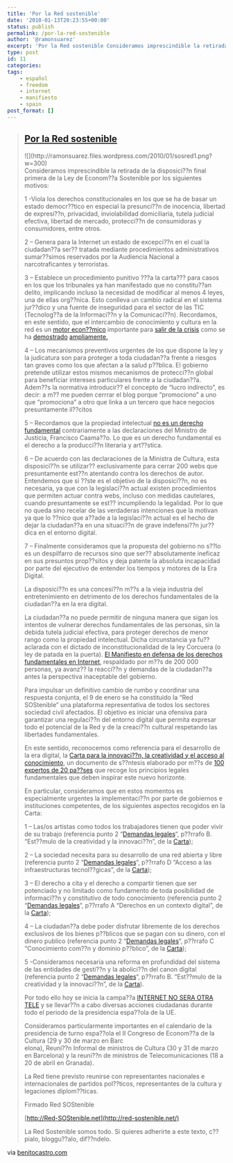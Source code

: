 ```yaml
---
title: 'Por la Red sostenible'
date: '2010-01-13T20:23:55+00:00'
status: publish
permalink: /por-la-red-sostenible
author: '@ramonsuarez'
excerpt: 'Por la Red sostenible Consideramos imprescindible la retirada de la disposici??n final primera de la Ley de Econom??a Sostenible por los siguientes motivos: 1 -Viola los derechos constitucionales en los que se ha de basar un estado democr??tico en es...'
type: post
id: 11
categories:
tags:
    - español
    - freedom
    - internet
    - manifiesto
    - spain
post_format: []
---
```

> ## [Por la Red sostenible](http://www.benitocastro.com/por-la-red-sostenible)
> 
> <div class="post_body"><div class="posterousGalleryMainDiv">![](http://ramonsuarez.files.wordpress.com/2010/01/sosred1.png?w=300)</div>Consideramos imprescindible la retirada de la disposici??n final primera de la Ley de Econom??a Sostenible por los siguientes motivos:
> 
> 1 -Viola los derechos constitucionales en los que se ha de basar un estado democr??tico en especial la presunci??n de inocencia, libertad de expresi??n, privacidad, inviolabilidad domiciliaria, tutela judicial efectiva, libertad de mercado, protecci??n de consumidoras y consumidores, entre otros.
> 
> 2 – Genera para la Internet un estado de excepci??n en el cual la ciudadan??a ser?? tratada mediante procedimientos administrativos sumar??simos reservados por la Audiencia Nacional a narcotraficantes y terroristas.
> 
> 3 – Establece un procedimiento punitivo ???a la carta??? para casos en los que los tribunales ya han manifestado que no constitu??an delito, implicando incluso la necesidad de modificar al menos 4 leyes, una de ellas org??nica. Esto conlleva un cambio radical en el sistema jur??dico y una fuente de inseguridad para el sector de las TIC (Tecnolog??a de la Informaci??n y la Comunicaci??n). Recordamos, en este sentido, que el intercambio de conocimiento y cultura en la red es un [ motor econ??mico](http://noticias.lainformacion.com/economia-negocios-y-finanzas/redes/los-usuarios-que-descargan-archivos-p2p-gastan-mas-dinero_Fo58z3eGxWsRG0NKpjhCE7/) importante para [salir de la crisis](http://noticias.lainformacion.com/arte-cultura-y-espectaculos/cine/el-cine-espanol-cerrara-con-cifras-record-a-pesar-de-internet_uVFrhCBCXhYPTF51YCG3a7/) como se ha [demostrado](http://www.theinquirer.es/2009/11/17/lo-que-las-discograficas-ocultan.html) [ampliamente.](http://www.elmundo.es/elmundo/2009/11/20/cultura/1258739927.html)
> 
> 4 – Los mecanismos preventivos urgentes de los que dispone la ley y la judicatura son para proteger a toda ciudadan??a frente a riesgos tan graves como los que afectan a la salud p??blica. El gobierno pretende utilizar estos mismos mecanismos de protecci??n global para beneficiar intereses particulares frente a la ciudadan??a. Adem??s la normativa introducir?? el concepto de “lucro indirecto”, es decir: a m?? me pueden cerrrar el blog porque “promociono” a uno que “promociona” a otro que linka a un tercero que hace negocios presuntamente il??citos
> 
> 5 – Recordamos que la propiedad intelectual [no es un derecho fundamental](http://derechoynormas.blogspot.com/2010/01/la-ley-de-ejecucion-por-la-sospecha.html) contrariamente a las declaraciones del Ministro de Justicia, Francisco Caama??o. Lo que es un derecho fundamental es el derecho a la producci??n literaria y art??stica.
> 
> 6 – De acuerdo con las declaraciones de la Ministra de Cultura, esta disposici??n se utilizar?? exclusivamente para cerrar 200 webs que presuntamente est??n atentando contra los derechos de autor. Entendemos que si ??ste es el objetivo de la disposici??n, no es necesaria, ya que con la legislaci??n actual existen procedimientos que permiten actuar contra webs, incluso con medidas cautelares, cuando presuntamente se est?? incumpliendo la legalidad. Por lo que no queda sino recelar de las verdaderas intenciones que la motivan ya que lo ??nico que a??ade a la legislaci??n actual es el hecho de dejar la ciudadan??a en una situaci??n de grave indefensi??n jur??dica en el entorno digital.
> 
> 7 – Finalmente consideramos que la propuesta del gobierno no s??lo es un despilfarro de recursos sino que ser?? absolutamente ineficaz en sus presuntos prop??sitos y deja patente la absoluta incapacidad por parte del ejecutivo de entender los tiempos y motores de la Era Digital.
> 
> La disposici??n es una concesi??n m??s a la vieja industria del entretenimiento en detrimento de los derechos fundamentales de la ciudadan??a en la era digital.
> 
>  La ciudadan??a no puede permitir de ninguna manera que sigan los intentos de vulnerar derechos fundamentales de las personas, sin la debida tutela judicial efectiva, para proteger derechos de menor rango como la propiedad intelectual. Dicha circunstancia ya fu?? aclarada con el dictado de inconstitucionalidad de la ley Corcuera (o ley de patada en la puerta). [El Manifiesto en defensa de los derechos fundamentales en Internet](http://www.facebook.com/group.php?gid=186879394498), respaldado por m??s de 200 000 personas, ya avanz?? la reacci??n y demandas de la ciudadan??a antes la perspectiva inaceptable del gobierno.
> 
> Para impulsar un definitivo cambio de rumbo y coordinar una respuesta conjunta, el 9 de enero se ha constituido la “Red SOStenible” una plataforma representativa de todos los sectores sociedad civil afectados. El objetivo es iniciar una ofensiva para garantizar una regulaci??n del entorno digital que permita expresar todo el potencial de la Red y de la creaci??n cultural respetando las libertades fundamentales.
> 
>  En este sentido, reconocemos como referencia para el desarrollo de la era digital, la [Carta para la innovaci??n, la creatividad y el acceso al conocimiento](http://fcforum.net/es/), un documento de s??ntesis elaborado por m??s de [100 expertos de 20 pa??ses](http://fcforum.net/es/charter_extended#signatories) que recoge los principios legales fundamentales que deben inspirar este nuevo horizonte.
> 
> En particular, consideramos que en estos momentos es especialmente urgentes la implementaci??n por parte de gobiernos e instituciones competentes, de los siguientes aspectos recogidos en la Carta:
> 
> 1 – Las/os artistas como todos los trabajadores tienen que poder vivir de su trabajo (referencia punto 2 “[Demandas legales](http://fcforum.net/es/charter_extended#legal)“, p??rrafo B. “Est??mulo de la creatividad y la innovaci??n”, de la [Carta](http://fcforum.net/es/charter_extended));
> 
> 2 – La sociedad necesita para su desarrollo de una red abierta y libre (referencia punto 2 “[Demandas legales](http://fcforum.net/es/charter_extended#legal)“, p??rrafo D “Acceso a las infraestructuras tecnol??gicas”, de la [Carta](http://fcforum.net/es/charter_extended));
> 
> 3 – El derecho a cita y el derecho a compartir tienen que ser potenciado y no limitado como fundamento de toda posibilidad de informaci??n y constitutivo de todo conocimiento (referencia punto 2 “[Demandas legales](http://fcforum.net/es/charter_extended#legal)“, p??rrafo A “Derechos en un contexto digital”, de la [Carta](http://fcforum.net/es/charter_extended));
> 
> 4 – La ciudadan??a debe poder disfrutar libremente de los derechos exclusivos de los bienes p??blicos que se pagan con su dinero, con el dinero publico (referencia punto 2 “[Demandas legales](http://fcforum.net/es/charter_extended#legal)“, p??rrafo C “Conocimiento com??n y dominio p??blico”, de la [Carta](http://fcforum.net/es/charter_extended));
> 
> 5 -Consideramos necesaria una reforma en profundidad del sistema de las entidades de gesti??n y la abolici??n del canon digital (referencia punto 2 “[Demandas legales](http://fcforum.net/es/charter_extended#legal)“, p??rrafo B. “Est??mulo de la creatividad y la innovaci??n”, de la [Carta](http://fcforum.net/es/charter_extended)).
> 
> Por todo ello hoy se inicia la campa??a [INTERNET NO SERA OTRA TELE](http://internetnoseraotratv.net/) y se llevar??n a cabo diversas acciones ciudadanas durante todo el periodo de la presidencia espa??ola de la UE.
> 
> Consideramos particularmente importantes en el calendario de la presidencia de turno espa??ola el II Congreso de Econom??a de la Cultura (29 y 30 de marzo en Barc  
> elona), Reuni??n Informal de ministros de Cultura (30 y 31 de marzo en Barcelona) y la reuni??n de ministros de Telecomunicaciones (18 a 20 de abril en Granada).
> 
> La Red tiene previsto reunirse con representantes nacionales e internacionales de partidos pol??ticos, representantes de la cultura y legaciones diplom??ticas.
> 
> Firmado Red SOStenible
> 
> [http://Red-SOStenible.net](http://red-sostenible.net/)
> 
> La Red Sostenible somos todo. Si quieres adherirte a este texto, c??pialo, bloggu??alo, dif??ndelo.
> 
> </div>

via [benitocastro.com](http://www.benitocastro.com/por-la-red-sostenible)</div></div>